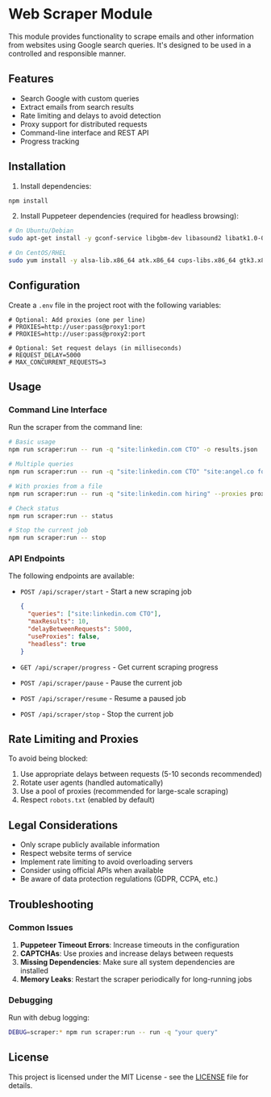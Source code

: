 # Web Scraper Module

This module provides functionality to scrape emails and other information from websites using Google search queries. It's designed to be used in a controlled and responsible manner.

## Features

- Search Google with custom queries
- Extract emails from search results
- Rate limiting and delays to avoid detection
- Proxy support for distributed requests
- Command-line interface and REST API
- Progress tracking

## Installation

1. Install dependencies:
```bash
npm install
```

2. Install Puppeteer dependencies (required for headless browsing):
```bash
# On Ubuntu/Debian
sudo apt-get install -y gconf-service libgbm-dev libasound2 libatk1.0-0 libc6 libcairo2 libcups2 libdbus-1-3 libexpat1 libfontconfig1 libgcc1 libgconf-2-4 libgdk-pixbuf2.0-0 libglib2.0-0 libgtk-3-0 libnspr4 libpango-1.0-0 libpangocairo-1.0-0 libstdc++6 libx11-6 libx11-xcb1 libxcb1 libxcomposite1 libxcursor1 libxdamage1 libxext6 libxfixes3 libxi6 libxrandr2 libxrender1 libxss1 libxtst6 ca-certificates fonts-liberation libappindicator1 libnss3 lsb-release xdg-utils wget

# On CentOS/RHEL
sudo yum install -y alsa-lib.x86_64 atk.x86_64 cups-libs.x86_64 gtk3.x86_64 ipa-gothic-fonts libXcomposite.x86_64 libXcursor.x86_64 libXdamage.x86_64 libXext.x86_64 libXi.x86_64 libXrandr.x86_64 libXScrnSaver.x86_64 libXtst.x86_64 pango.x86_64 xorg-x11-fonts-100dpi xorg-x11-fonts-75dpi xorg-x11-fonts-cyrillic xorg-x11-fonts-misc xorg-x11-fonts-Type1 xorg-x11-utils
```

## Configuration

Create a `.env` file in the project root with the following variables:

```env
# Optional: Add proxies (one per line)
# PROXIES=http://user:pass@proxy1:port
# PROXIES=http://user:pass@proxy2:port

# Optional: Set request delays (in milliseconds)
# REQUEST_DELAY=5000
# MAX_CONCURRENT_REQUESTS=3
```

## Usage

### Command Line Interface

Run the scraper from the command line:

```bash
# Basic usage
npm run scraper:run -- run -q "site:linkedin.com CTO" -o results.json

# Multiple queries
npm run scraper:run -- run -q "site:linkedin.com CTO" "site:angel.co founder" --max-results 20

# With proxies from a file
npm run scraper:run -- run -q "site:linkedin.com hiring" --proxies proxies.txt

# Check status
npm run scraper:run -- status

# Stop the current job
npm run scraper:run -- stop
```

### API Endpoints

The following endpoints are available:

- `POST /api/scraper/start` - Start a new scraping job
  ```json
  {
    "queries": ["site:linkedin.com CTO"],
    "maxResults": 10,
    "delayBetweenRequests": 5000,
    "useProxies": false,
    "headless": true
  }
  ```

- `GET /api/scraper/progress` - Get current scraping progress
- `POST /api/scraper/pause` - Pause the current job
- `POST /api/scraper/resume` - Resume a paused job
- `POST /api/scraper/stop` - Stop the current job

## Rate Limiting and Proxies

To avoid being blocked:

1. Use appropriate delays between requests (5-10 seconds recommended)
2. Rotate user agents (handled automatically)
3. Use a pool of proxies (recommended for large-scale scraping)
4. Respect `robots.txt` (enabled by default)

## Legal Considerations

- Only scrape publicly available information
- Respect website terms of service
- Implement rate limiting to avoid overloading servers
- Consider using official APIs when available
- Be aware of data protection regulations (GDPR, CCPA, etc.)

## Troubleshooting

### Common Issues

1. **Puppeteer Timeout Errors**: Increase timeouts in the configuration
2. **CAPTCHAs**: Use proxies and increase delays between requests
3. **Missing Dependencies**: Make sure all system dependencies are installed
4. **Memory Leaks**: Restart the scraper periodically for long-running jobs

### Debugging

Run with debug logging:
```bash
DEBUG=scraper:* npm run scraper:run -- run -q "your query"
```

## License

This project is licensed under the MIT License - see the [LICENSE](LICENSE) file for details.
